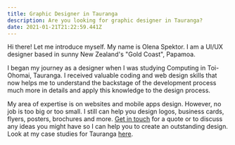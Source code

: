 ```yaml
---
title: Graphic Designer in Tauranga
description: Are you looking for graphic designer in Tauranga?
date: 2021-01-21T21:22:59.441Z
---
```

Hi there! Let me introduce myself. My name is Olena Spektor. I am a UI/UX designer based in sunny New Zealand's "Gold Coast", Papamoa. 

I began my journey as a designer when I was studying Computing in Toi-Ohomai, Tauranga. I received valuable coding and web design skills that now helps me to understand the backstage of the development process much more in details and apply this knowledge to the design process. 

My area of expertise is on websites and mobile apps design. However, no job is too big or too small. I still can help you design logos, business cards, flyers, posters, brochures and more. [Get in touch](https://www.olenaspektor.com/contact/) for a quote or to discuss any ideas you might have so I can help you to create an outstanding design.
Look at my case studies for Tauranga [here](https://www.olenaspektor.com/portfolio/).